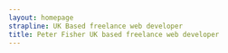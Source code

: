 ```yaml
---
layout: homepage
strapline: UK Based freelance web developer
title: Peter Fisher UK based freelance web developer
---
```

